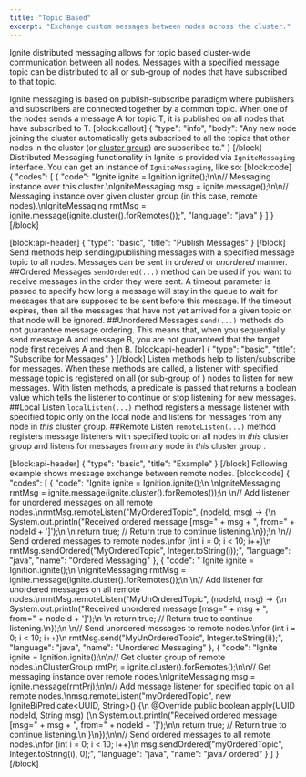 ```yaml
---
title: "Topic Based"
excerpt: "Exchange custom messages between nodes across the cluster."
---
```

Ignite distributed messaging allows for topic based cluster-wide communication between all nodes. Messages with a specified message topic can be distributed to all or sub-group of nodes that have subscribed to that topic. 

Ignite messaging is based on publish-subscribe paradigm where publishers and subscribers  are connected together by a common topic. When one of the nodes sends a message A for topic T, it is published on all nodes that have subscribed to T.
[block:callout]
{
  "type": "info",
  "body": "Any new node joining the cluster automatically gets subscribed to all the topics that other nodes in the cluster (or [cluster group](/docs/cluster-groups)) are subscribed to."
}
[/block]
Distributed Messaging functionality in Ignite is provided via `IgniteMessaging` interface. You can get an instance of `IgniteMessaging`, like so:
[block:code]
{
  "codes": [
    {
      "code": "Ignite ignite = Ignition.ignite();\n\n// Messaging instance over this cluster.\nIgniteMessaging msg = ignite.message();\n\n// Messaging instance over given cluster group (in this case, remote nodes).\nIgniteMessaging rmtMsg = ignite.message(ignite.cluster().forRemotes());",
      "language": "java"
    }
  ]
}
[/block]

[block:api-header]
{
  "type": "basic",
  "title": "Publish Messages"
}
[/block]
Send methods help sending/publishing messages with a specified message topic to all nodes. Messages can be sent in *ordered* or *unordered* manner.
##Ordered Messages
`sendOrdered(...)` method can be used if you want to receive messages in the order they were sent. A timeout parameter is passed to specify how long a message will stay in the queue to wait for messages that are supposed to be sent before this message. If the timeout expires, then all the messages that have not yet arrived for a given topic on that node will be ignored.
##Unordered Messages
`send(...)` methods do not guarantee message ordering. This means that, when you sequentially send message A and message B, you are not guaranteed that the target node first receives A and then B.
[block:api-header]
{
  "type": "basic",
  "title": "Subscribe for Messages"
}
[/block]
Listen methods help to listen/subscribe for messages. When these methods are called, a listener with specified message topic is registered on  all (or sub-group of ) nodes to listen for new messages. With listen methods, a predicate is passed that returns a boolean value which tells the listener to continue or stop listening for new messages. 
##Local Listen
`localListen(...)` method registers a message listener with specified topic only on the local node and listens for messages from any node in *this* cluster group.
##Remote Listen
`remoteListen(...)` method registers message listeners with specified topic on all nodes in *this* cluster group and listens for messages from any node in *this* cluster group . 


[block:api-header]
{
  "type": "basic",
  "title": "Example"
}
[/block]
Following example shows message exchange between remote nodes.
[block:code]
{
  "codes": [
    {
      "code": "Ignite ignite = Ignition.ignite();\n \nIgniteMessaging rmtMsg = ignite.message(ignite.cluster().forRemotes());\n \n// Add listener for unordered messages on all remote nodes.\nrmtMsg.remoteListen(\"MyOrderedTopic\", (nodeId, msg) -> {\n    System.out.println(\"Received ordered message [msg=\" + msg + \", from=\" + nodeId + ']');\n \n    return true; // Return true to continue listening.\n});\n \n// Send ordered messages to remote nodes.\nfor (int i = 0; i < 10; i++)\n    rmtMsg.sendOrdered(\"MyOrderedTopic\", Integer.toString(i));",
      "language": "java",
      "name": "Ordered Messaging"
    },
    {
      "code": " Ignite ignite = Ignition.ignite();\n \nIgniteMessaging rmtMsg = ignite.message(ignite.cluster().forRemotes());\n \n// Add listener for unordered messages on all remote nodes.\nrmtMsg.remoteListen(\"MyUnOrderedTopic\", (nodeId, msg) -> {\n    System.out.println(\"Received unordered message [msg=\" + msg + \", from=\" + nodeId + ']');\n \n    return true; // Return true to continue listening.\n});\n \n// Send unordered messages to remote nodes.\nfor (int i = 0; i < 10; i++)\n    rmtMsg.send(\"MyUnOrderedTopic\", Integer.toString(i));",
      "language": "java",
      "name": "Unordered Messaging"
    },
    {
      "code": "Ignite ignite = Ignition.ignite();\n\n// Get cluster group of remote nodes.\nClusterGroup rmtPrj = ignite.cluster().forRemotes();\n\n// Get messaging instance over remote nodes.\nIgniteMessaging msg = ignite.message(rmtPrj);\n\n// Add message listener for specified topic on all remote nodes.\nmsg.remoteListen(\"myOrderedTopic\", new IgniteBiPredicate<UUID, String>() {\n    @Override public boolean apply(UUID nodeId, String msg) {\n        System.out.println(\"Received ordered message [msg=\" + msg + \", from=\" + nodeId + ']');\n\n        return true; // Return true to continue listening.\n    }\n});\n\n// Send ordered messages to all remote nodes.\nfor (int i = 0; i < 10; i++)\n    msg.sendOrdered(\"myOrderedTopic\", Integer.toString(i), 0);",
      "language": "java",
      "name": "java7 ordered"
    }
  ]
}
[/block]